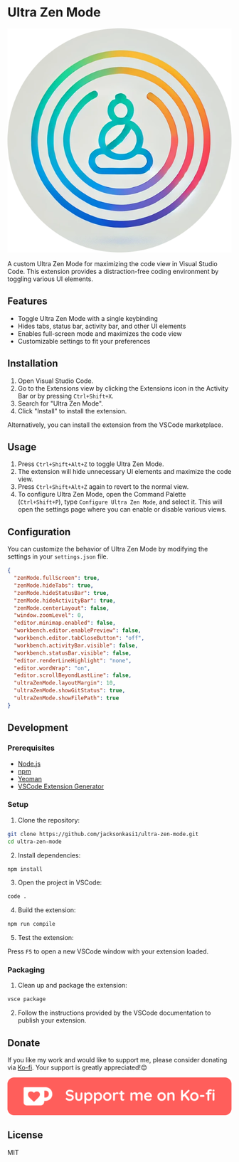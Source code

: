 # Ultra Zen Mode

![Ultra Zen Mode Logo](https://github.com/jacksonkasi1/ultra-zen-mode/raw/main/assets/logo.png)

A custom Ultra Zen Mode for maximizing the code view in Visual Studio Code. This extension provides a distraction-free coding environment by toggling various UI elements.

## Features

- Toggle Ultra Zen Mode with a single keybinding
- Hides tabs, status bar, activity bar, and other UI elements
- Enables full-screen mode and maximizes the code view
- Customizable settings to fit your preferences

## Installation

1. Open Visual Studio Code.
2. Go to the Extensions view by clicking the Extensions icon in the Activity Bar or by pressing `Ctrl+Shift+X`.
3. Search for "Ultra Zen Mode".
4. Click "Install" to install the extension.

Alternatively, you can install the extension from the VSCode marketplace.

## Usage

1. Press `Ctrl+Shift+Alt+Z` to toggle Ultra Zen Mode.
2. The extension will hide unnecessary UI elements and maximize the code view.
3. Press `Ctrl+Shift+Alt+Z` again to revert to the normal view.
4. To configure Ultra Zen Mode, open the Command Palette (`Ctrl+Shift+P`), type `Configure Ultra Zen Mode`, and select it. This will open the settings page where you can enable or disable various views.

## Configuration

You can customize the behavior of Ultra Zen Mode by modifying the settings in your `settings.json` file.

```json
{
  "zenMode.fullScreen": true,
  "zenMode.hideTabs": true,
  "zenMode.hideStatusBar": true,
  "zenMode.hideActivityBar": true,
  "zenMode.centerLayout": false,
  "window.zoomLevel": 0,
  "editor.minimap.enabled": false,
  "workbench.editor.enablePreview": false,
  "workbench.editor.tabCloseButton": "off",
  "workbench.activityBar.visible": false,
  "workbench.statusBar.visible": false,
  "editor.renderLineHighlight": "none",
  "editor.wordWrap": "on",
  "editor.scrollBeyondLastLine": false,
  "ultraZenMode.layoutMargin": 10,
  "ultraZenMode.showGitStatus": true,
  "ultraZenMode.showFilePath": true
}
```

## Development

### Prerequisites

- [Node.js](https://nodejs.org/)
- [npm](https://www.npmjs.com)
- [Yeoman](http://yeoman.io)
- [VSCode Extension Generator](https://github.com/microsoft/vscode-generator-code)

### Setup

1. Clone the repository:

```bash
git clone https://github.com/jacksonkasi1/ultra-zen-mode.git
cd ultra-zen-mode
```

2. Install dependencies:

```bash
npm install
```

3. Open the project in VSCode:

```bash
code .
```

4. Build the extension:

```bash
npm run compile
```

5. Test the extension:

Press `F5` to open a new VSCode window with your extension loaded.

### Packaging

1. Clean up and package the extension:

```bash
vsce package
```

2. Follow the instructions provided by the VSCode documentation to publish your extension.

## Donate

If you like my work and would like to support me, please consider donating via [Ko-fi](https://ko-fi.com/jacksonkasi). Your support is greatly appreciated!😊

[![ko-fi](https://github.com/jacksonkasi1/ultra-zen-mode/raw/main/assets/SupportMe_red@2x.png)](https://ko-fi.com/jacksonkasi)

## License

MIT
